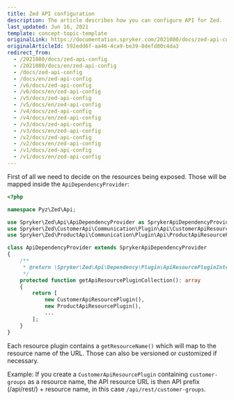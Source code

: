 ```yaml
---
title: Zed API configuration
description: The article describes how you can configure API for Zed.
last_updated: Jun 16, 2021
template: concept-topic-template
originalLink: https://documentation.spryker.com/2021080/docs/zed-api-config
originalArticleId: 592edd6f-aa46-4ca9-be39-8defd80c4da3
redirect_from:
  - /2021080/docs/zed-api-config
  - /2021080/docs/en/zed-api-config
  - /docs/zed-api-config
  - /docs/en/zed-api-config
  - /v6/docs/zed-api-config
  - /v6/docs/en/zed-api-config
  - /v5/docs/zed-api-config
  - /v5/docs/en/zed-api-config
  - /v4/docs/zed-api-config
  - /v4/docs/en/zed-api-config
  - /v3/docs/zed-api-config
  - /v3/docs/en/zed-api-config
  - /v2/docs/zed-api-config
  - /v2/docs/en/zed-api-config
  - /v1/docs/zed-api-config
  - /v1/docs/en/zed-api-config
---
```


First of all we need to decide on the resources being exposed. Those will be mapped inside the `ApiDependencyProvider`:

```php
<?php

namespace Pyz\Zed\Api;

use Spryker\Zed\Api\ApiDependencyProvider as SprykerApiDependencyProvider;
use Spryker\Zed\CustomerApi\Communication\Plugin\Api\CustomerApiResourcePlugin;
use Spryker\Zed\ProductApi\Communication\Plugin\Api\ProductApiResourcePlugin;

class ApiDependencyProvider extends SprykerApiDependencyProvider
{
    /**
     * @return \Spryker\Zed\Api\Dependency\Plugin\ApiResourcePluginInterface[]
     */
    protected function getApiResourcePluginCollection(): array
    {
        return [
            new CustomerApiResourcePlugin(),
            new ProductApiResourcePlugin(),
            ...
        ];
    }
}
```

Each resource plugin contains a `getResourceName()` which will map to the resource name of the URL. Those can also be versioned or customized if necessary.

Example: If you create a `CustomerApiResourcePlugin` containing `customer-groups` as a resource name, the API resource URL is then API prefix (/api/rest/) + resource name, in this case `/api/rest/customer-groups`.
